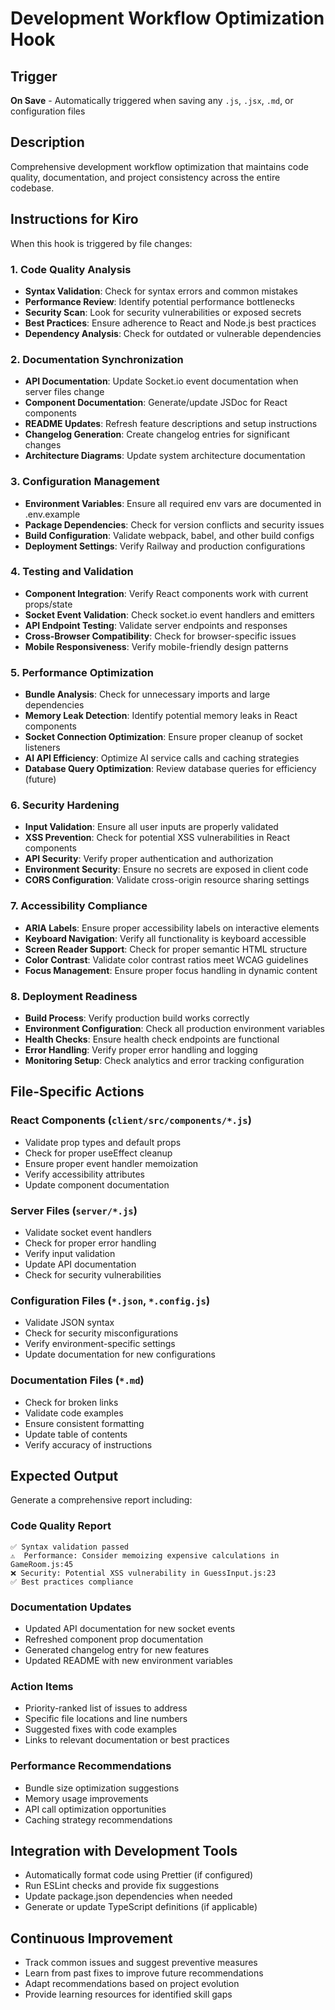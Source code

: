 # Development Workflow Optimization Hook

## Trigger
**On Save** - Automatically triggered when saving any `.js`, `.jsx`, `.md`, or configuration files

## Description
Comprehensive development workflow optimization that maintains code quality, documentation, and project consistency across the entire codebase.

## Instructions for Kiro
When this hook is triggered by file changes:

### 1. Code Quality Analysis
- **Syntax Validation**: Check for syntax errors and common mistakes
- **Performance Review**: Identify potential performance bottlenecks
- **Security Scan**: Look for security vulnerabilities or exposed secrets
- **Best Practices**: Ensure adherence to React and Node.js best practices
- **Dependency Analysis**: Check for outdated or vulnerable dependencies

### 2. Documentation Synchronization
- **API Documentation**: Update Socket.io event documentation when server files change
- **Component Documentation**: Generate/update JSDoc for React components
- **README Updates**: Refresh feature descriptions and setup instructions
- **Changelog Generation**: Create changelog entries for significant changes
- **Architecture Diagrams**: Update system architecture documentation

### 3. Configuration Management
- **Environment Variables**: Ensure all required env vars are documented in .env.example
- **Package Dependencies**: Check for version conflicts and security issues
- **Build Configuration**: Validate webpack, babel, and other build configs
- **Deployment Settings**: Verify Railway and production configurations

### 4. Testing and Validation
- **Component Integration**: Verify React components work with current props/state
- **Socket Event Validation**: Check socket.io event handlers and emitters
- **API Endpoint Testing**: Validate server endpoints and responses
- **Cross-Browser Compatibility**: Check for browser-specific issues
- **Mobile Responsiveness**: Verify mobile-friendly design patterns

### 5. Performance Optimization
- **Bundle Analysis**: Check for unnecessary imports and large dependencies
- **Memory Leak Detection**: Identify potential memory leaks in React components
- **Socket Connection Optimization**: Ensure proper cleanup of socket listeners
- **AI API Efficiency**: Optimize AI service calls and caching strategies
- **Database Query Optimization**: Review database queries for efficiency (future)

### 6. Security Hardening
- **Input Validation**: Ensure all user inputs are properly validated
- **XSS Prevention**: Check for potential XSS vulnerabilities in React components
- **API Security**: Verify proper authentication and authorization
- **Environment Security**: Ensure no secrets are exposed in client code
- **CORS Configuration**: Validate cross-origin resource sharing settings

### 7. Accessibility Compliance
- **ARIA Labels**: Ensure proper accessibility labels on interactive elements
- **Keyboard Navigation**: Verify all functionality is keyboard accessible
- **Screen Reader Support**: Check for proper semantic HTML structure
- **Color Contrast**: Validate color contrast ratios meet WCAG guidelines
- **Focus Management**: Ensure proper focus handling in dynamic content

### 8. Deployment Readiness
- **Build Process**: Verify production build works correctly
- **Environment Configuration**: Check all production environment variables
- **Health Checks**: Ensure health check endpoints are functional
- **Error Handling**: Verify proper error handling and logging
- **Monitoring Setup**: Check analytics and error tracking configuration

## File-Specific Actions

### React Components (`client/src/components/*.js`)
- Validate prop types and default props
- Check for proper useEffect cleanup
- Ensure proper event handler memoization
- Verify accessibility attributes
- Update component documentation

### Server Files (`server/*.js`)
- Validate socket event handlers
- Check for proper error handling
- Verify input validation
- Update API documentation
- Check for security vulnerabilities

### Configuration Files (`*.json`, `*.config.js`)
- Validate JSON syntax
- Check for security misconfigurations
- Verify environment-specific settings
- Update documentation for new configurations

### Documentation Files (`*.md`)
- Check for broken links
- Validate code examples
- Ensure consistent formatting
- Update table of contents
- Verify accuracy of instructions

## Expected Output
Generate a comprehensive report including:

### Code Quality Report
```
✅ Syntax validation passed
⚠️  Performance: Consider memoizing expensive calculations in GameRoom.js:45
❌ Security: Potential XSS vulnerability in GuessInput.js:23
✅ Best practices compliance
```

### Documentation Updates
- Updated API documentation for new socket events
- Refreshed component prop documentation
- Generated changelog entry for new features
- Updated README with new environment variables

### Action Items
- Priority-ranked list of issues to address
- Specific file locations and line numbers
- Suggested fixes with code examples
- Links to relevant documentation or best practices

### Performance Recommendations
- Bundle size optimization suggestions
- Memory usage improvements
- API call optimization opportunities
- Caching strategy recommendations

## Integration with Development Tools
- Automatically format code using Prettier (if configured)
- Run ESLint checks and provide fix suggestions
- Update package.json dependencies when needed
- Generate or update TypeScript definitions (if applicable)

## Continuous Improvement
- Track common issues and suggest preventive measures
- Learn from past fixes to improve future recommendations
- Adapt recommendations based on project evolution
- Provide learning resources for identified skill gaps